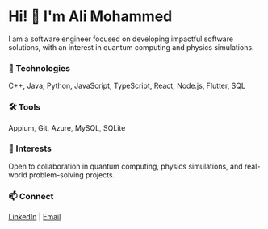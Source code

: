 # Hi! 👋 I'm Ali Mohammed

I am a software engineer focused on developing impactful software solutions, with an interest in quantum computing and physics simulations.

### 🚀 Technologies
C++, Java, Python, JavaScript, TypeScript, React, Node.js, Flutter, SQL

### 🛠 Tools
Appium, Git, Azure, MySQL, SQLite

### 🌱 Interests
Open to collaboration in quantum computing, physics simulations, and real-world problem-solving projects.

### 📫 Connect
[LinkedIn](https://www.linkedin.com/in/ali-mohammed-70272523b/) | [Email](mailto:ali.mohammed0419@gmail.com)




<!---
ali-mohammed0419/ali-mohammed0419 is a ✨ special ✨ repository because its `README.md` (this file) appears on your GitHub profile.
You can click the Preview link to take a look at your changes.
--->
